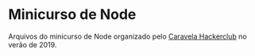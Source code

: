 # Minicurso de Node

Arquivos do minicurso de Node organizado pelo [Caravela Hackerclub](https://github.com/caravelahc) no verão de 2019.
